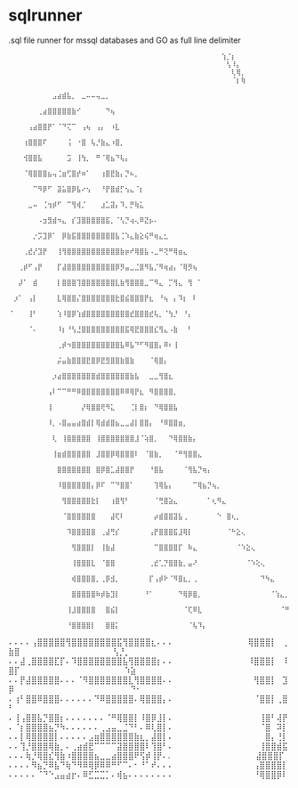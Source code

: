 # sqlrunner
.sql file runner for mssql databases and GO as full line delimiter

		                                         ⠀⠀⠀⠀⠀⠀⠀⢱⡈⡆
		                                         ⠀⠀⠀⠀⠀⠀⠀⠀⢣⠸⡄
		                                         ⠀⠀⠀⠀⠀⠀⠀⠀⠀⢇⢿⡀
		                                         ⠀⠀⠀⠀⠀⠀⠀⠀⠀⠈⡆⢷
		                                         ⠀⠀⠀⠀⠀⠀⠀⠀⠀⣠⣴⣾⣧⡀⠀⣀⠤⠤⢤⣀⡀
		                                         ⠀⠀⠀⠀⠀⠀⢀⣴⣿⣿⣿⣿⣿⣷⠊⠀⠀⠀⠀⠀⠙⢦
		                                         ⠀⠀⠀⠀⢠⣴⣿⣿⡟⠁⠈⠙⢍⠉⠀⢠⢦⠀⢠⡄⠀⠰⣇
		                                         ⠀⠀⠀⢰⣿⣿⣿⠏⠀⠀⠀⠀⢨⠀⠐⣿⠀⢧⡘⣷⣄⠰⣿⡀
		                                         ⠀⠀⠀⢺⣿⣿⣧⠀⠀⠀⠀⠀⣩⠀⢸⢳⡀⠀⠛⠈⢿⣦⠙⢧⡄
		                                         ⠀⠀⠀⠈⢿⣿⣿⣿⣦⢤⢈⣶⢋⣿⡞⠶⠁⠀⠀⢰⣿⣟⣷⡄⡙⠦⡀
		                                         ⠀⠀⠀⠀⠀⠉⠻⡿⠋⠀⣽⣥⣿⡿⣧⠔⢢⠀⠀⠘⡟⣿⣾⡋⢢⣄⠈⡆
		                                         ⠀⠀⠀⠀⣀⠤⠀⢈⢲⡾⠋⠀⠉⢻⢾⡈⠀⠀⠀⣰⣁⣽⡄⠹⡀⡛⢷⣅
		                                         ⠀⠀⠀⠀⠀⠀⠠⣲⣻⣾⠲⣄⠀⡎⣹⣿⣿⣿⣿⣿⣯⡀⠈⢣⡙⢴⢄⠿⣝⡦⠄
		                                         ⠀⠀⠀⠀⠀⡐⡩⣹⡿⠁⠀⡿⣷⣯⣿⣿⣿⣿⣿⣿⣿⣿⣧⢈⠱⣄⣷⣕⢮⠛⢶⣄⣂
		                                         ⠀⠀⠀⢀⣞⡜⣹⡟⠀⠀⢸⢻⣿⣿⣿⣿⣿⣿⣿⣿⣿⣿⣿⣷⡶⠞⢿⣿⣧⠠⣀⠛⢝⠛⢿⣶⣄
		                                         ⠀⠀⢀⡾⠋⢠⡟⠀⠀⠀⡏⣼⣿⣿⣿⣿⣿⣿⣿⣿⣿⣿⡿⡻⣤⣀⣈⣿⠻⣧⡈⠻⢶⣴⡄⠈⢿⡻⢦
		                                         ⠀⠀⡼⠁⠀⣾⠀⠀⠀⠀⡇⣿⣿⣿⢹⣿⣿⣿⣿⣿⣿⣿⣇⣷⢻⣿⣿⣿⣀⠉⠻⣄⠀⡉⢻⣄⠀⢻⠀⠁
		                                         ⠀⡰⠁⠀⢠⡇⠀⠀⠀⠀⣇⢿⣿⣿⡌⣿⣿⣿⣿⣿⣿⣿⣗⣿⣮⣿⣿⣿⡟⣆⠀⠘⢦⠀⡄⠹⡆⠀⠇
		                                         ⠈⠀⠀⠀⢸⠃⠀⠀⠀⠀⢱⠸⣿⡿⢱⣾⣿⣿⣿⣿⣿⣿⣿⣿⣿⣞⣿⣿⣿⣞⢧⡀⠈⢳⡘⠀⠘⡄
		                                         ⠀⠀⠀⠀⠈⠄⠀⠀⠀⠀⠸⡆⠘⢣⣘⣿⣿⣿⣿⣿⣿⣿⣿⣿⣯⢿⣟⣿⣿⣿⣎⢻⣄⠠⣷⠀⠀⠃
		                                         ⠀⠀⠀⠀⠀⠀⠀⠀⠀⠀⢀⡾⠲⣿⣿⣿⣿⣿⣿⣿⣿⣿⣿⣧⠿⣧⠙⠋⠻⣿⣿⡄⠿⠆⢸
		                                         ⠀⠀⠀⠀⠀⠀⠀⠀⠀⠀⡬⣤⣷⣿⣿⣿⣟⣿⡿⣟⣻⣿⣿⣷⣿⣷⠀⠀⠀⠈⢿⣿⡄
		                                         ⠀⠀⠀⠀⠀⠀⠀⠀⠀⡰⣴⣿⣿⣿⣿⣿⣿⣿⣾⣿⣿⣿⣿⣿⣿⣷⣧⠀⠀⣀⣀⢻⣿⣆
		                                         ⠀⠀⠀⠀⠀⠀⠀⠀⢠⠇⠉⠉⠛⠛⠿⣿⣿⣿⣿⣿⣿⣿⣿⠿⠿⢿⡟⣆⠀⠻⣿⣿⣿⣿⡀
		                                         ⠀⠀⠀⠀⠀⠀⠀⠀⢸⠀⠀⠀⠀⠀⠀⡜⢿⣿⣿⢟⠻⣅⠀⠀⠀⢈⡇⣿⡆⠀⠙⢿⣿⣿⣧
		                                         ⠀⠀⠀⠀⠀⠀⠀⠀⠸⡀⠠⣿⣤⣤⣴⣿⣾⡇⢿⣾⣾⣿⣦⣀⣀⣼⡇⣿⣿⡄⠀⠘⠿⣿⣿⣶⡀
		                                         ⠀⠀⠀⠀⠀⠀⠀⠀⠀⢇⠀⢸⣿⣿⣿⣿⣿⠀⢸⣿⣿⣿⣿⣿⣿⣿⣸⠈⢵⣿⡀⠀⠀⠙⢿⣿⣿⣷⡄
		                                         ⠀⠀⠀⠀⠀⠀⠀⠀⠀⢸⣶⣾⣿⣿⣿⣿⣿⠀⣸⣿⣿⡿⢿⣿⣿⣿⠇⠀⠈⣿⣷⡀⠀⠀⠈⠛⢻⣿⣿⣄
		                                         ⠀⠀⠀⠀⠀⠀⠀⠀⠀⠀⣿⣿⣿⣿⣿⣿⣿⠀⣿⡿⣿⣁⣼⣿⣿⡟⠀⠀⠀⠘⣿⣧⠀⠀⠀⠀⠈⢻⣧⡙⢶⡄
		                                         ⠀⠀⠀⠀⠀⠀⠀⠀⠀⠀⠸⣿⣿⣿⣿⣿⣿⡄⡿⠏⠀⠉⠙⣿⣿⠁⠀⠀⠀⠀⢹⢿⣧⡄⠀⠀⠀⠀⠉⢿⣦⡙⢦⡀
		                                         ⠀⠀⠀⠀⠀⠀⠀⠀⠀⠀⠀⢻⣿⣿⣿⣿⣿⣗⡇⠀⠀⢰⣿⢻⠃⠀⠀⠀⠀⠀⠈⢛⣿⣵⣄⠀⠀⠀⠀⠀⠀⠁⢆⠻⣄
		                                         ⠀⠀⠀⠀⠀⠀⠀⠀⠀⠀⠀⠈⣿⣿⣿⣿⣿⣿⠀⠀⠀⣼⢏⠇⠀⠀⠀⠀⠀⠀⡴⣾⣿⣿⣽⣧⢀⠀⠀⠀⠀⠀⠀⠑⠀⣿⢆⡀
		                                         ⠀⠀⠀⠀⠀⠀⠀⠀⠀⠀⠀⠀⠹⣿⣿⣿⣿⣿⠀⢀⣼⢛⡎⠀⠀⠀⠀⠀⠀⢠⡟⣿⣿⣿⣯⣸⢿⡇⠀⠀⠀⠀⠀⠀⠀⠈⠓⣕⢄
		                                         ⠀⠀⠀⠀⠀⠀⠀⠀⠀⠀⠀⠀⠀⢻⣿⣿⣿⡇⠀⢸⣷⣼⠀⠀⠀⠀⠀⠀⠀⠀⠉⣿⣿⣿⣿⡏⠀⠷⣄⠀⠀⠀⠀⠀⠀⠀⠀⠈⠱⣕⢄
		                                         ⠀⠀⠀⠀⠀⠀⠀⠀⠀⠀⠀⠀⠀⢸⣿⣿⣿⣇⠀⠈⣿⣿⠀⠀⠀⠀⠀⠀⠀⢀⣞⢁⡙⣿⣿⣷⡀⣤⠜⠀⠀⠀⠀⠀⠀⠀⠀⠀⠀⠈⠱⢕⢄
		                                         ⠀⠀⠀⠀⠀⠀⠀⠀⠀⠀⠀⠀⠀⢾⣿⣿⣿⣿⡀⢀⡿⣺⡀⠀⠀⠀⠀⠀⠀⡏⢠⡾⠗⠈⠻⣿⣆⡀⢀⠀⠀⠀⠀⠀⠀⠀⠀⠀⠀⠀⠀⠀⠙⠳⣄
		                                         ⠀⠀⠀⠀⠀⠀⠀⠀⠀⠀⠀⠀⠀⣿⣿⣿⣿⣿⠷⡾⣷⣹⡇⠀⠀⠀⠀⠀⠘⠁⠀⠀⠀⠀⠀⠙⢿⡿⣿⡀⠀⠀⠀⠀⠀⠀⠀⠀⠀⠀⠀⠀⠀⠀⠈⢱⣄⡀
		                                         ⠀⠀⠀⠀⠀⠀⠀⠀⠀⠀⠀⠀⢸⣸⣿⣿⣿⣿⠀⠀⣿⣮⡇⠀⠀⠀⠀⠀⠀⠀⠀⠀⠀⠀⠀⠀⠈⢏⠿⣇⠀⠀⠀⠀⠀⠀⠀⠀⠀⠀⠀⠀⠀⠀⠀⠀⠈⠛⢦⡀
		                                         ⠀⠀⠀⠀⠀⠀⠀⠀⠀⠀⠀⠀⠘⣿⣿⣿⣿⡇⠀⠀⣿⣿⡅⠀⠀⠀⠀⠀⠀⠀⠀⠀⠀⠀⠀⠀⠀⠈⢧⠹⡄⠀⠀⠀⠀⠀⠀⠀⠀⠀⠀⠀⠀⠀⠀⠀⠀⠀⠀⠙⠢⡄
⠄⠄⠄⠄⢠⣿⣿⣿⣿⣿⢻⣿⣿⣿⣿⣿⣿⣿⣿⣯⢻⣿⣿⣿⣿⣆⠄⠄⠄⠀⠀⠀⠀⠀⠀⠀⠀⠀⠀⠀⠀⠀⢿⣿⣿⣿⡇⠀⢀⣷⣿⠀⠀⠀⠀⠀⠀⠀⠀⠀⠀⠀⠀⠀⠀⠀⠀	     ⢣⡘⡀
⠄⠄⣼⢀⣿⣿⣿⣿⣏⡏⠄⠹⣿⣿⣿⣿⣿⣿⣿⣿⣧⢻⣿⣿⣿⣿⡆⠄⠄⠀⠀⠀⠀⠀⠀⠀⠀⠀⠀⠀⠀⠀⠸⣿⣿⣿⡇⠀⠸⣿⡏⠀⠀⠀⠀⠀⠀⠀⠀⠀⠀⠀⠀⠀⠀⠀⠀⠀⠀    ⠱⣵
⠄⠄⡟⣼⣿⣿⣿⣿⣿⠄⠄⠄⠈⠻⣿⣿⣿⣿⣿⣿⣿⣇⢻⣿⣿⣿⣿⠄⠄⠀⠀⠀⠀⠀⠀⠀⠀⠀⠀⠀⠀⠀⠀⢻⣿⣿⡇⠀⣹⡿⠀⠀⠀⠀⠀⠀⠀⠀⠀⠀⠀⠀⠀⠀⠀⠀⠀⠀⠀⠀   ⠙⠂
⠄⢰⠃⣿⣿⠿⣿⣿⣿⠄⠄⠄⠄⠄⠄⠙⠿⣿⣿⣿⣿⣿⠄⢿⣿⣿⣿⡄⠄⠀⠀⠀⠀⠀⠀⠀⠀⠀⠀⠀⠀⠀⠀⠈⣿⣿⡇⢀⣿⠃
⠄⢸⢠⣿⣿⣧⡙⣿⣿⡆⠄⠄⠄⠄⠄⠄⠄⠈⠛⢿⣿⣿⡇⠸⣿⡿⣸⡇⠄⠀⠀⠀⠀⠀⠀⠀⠀⠀⠀⠀⠀⠀⠀⠀⢸⣿⠃⢼⡟
⠄⠈⡆⣿⣿⣿⣿⣦⡙⠳⠄⠄⠄⠄⠄⠄⢀⣠⣤⣀⣈⠙⠃⠄⠿⢇⣿⡇⠄⠀⠀⠀⠀⠀⠀⠀⠀⠀⠀⠀⠀⠀⠀⠀⠈⣿⠀⠽⡇
⠄⠄⡇⢿⣿⣿⣿⣿⡇⠄⠄⠄⠄⠄⣠⣶⣿⣿⣿⣿⣿⣿⣷⣆⡀⣼⣿⡇⠄⠀⠀⠀⠀⠀⠀⠀⠀⠀⠀⠀⠀⠀⠀⠀⠀⣿⡄⢘⡇
⠄⠄⢹⡘⣿⣿⣿⢿⣷⡀⠄⢀⣴⣾⣟⠉⠉⠉⠉⣽⣿⣿⣿⣿⠇⢹⣿⠃⠄⠀⠀⠀⠀⠀⠀⠀⠀⠀⠀⠀⠀⠀⠀⠀⢸⣿⣿⣾⣯
⠄⠄⠄⢷⡘⢿⣿⣎⢻⣷⠰⣿⣿⣿⣿⣦⣀⣀⣴⣿⣿⣿⠟⢫⡾⢸⡟⠄.⠀⠀⠀⠀⠀⠀⠀⠀⠀⠀⠀⠀⠀⠀⠀⣼⣿⣿⣿⡏
⠄⠄⠄⠄⠻⣦⡙⠿⣧⠙⢷⠙⠻⠿⢿⡿⠿⠿⠛⠋⠉⠄⠂⠘⠁⠞⠄⠄⠄⠀⠀⠀⠀⠀⠀⠀⠀⠀⠀⠀⠀⠀⠀⢠⣿⣿⣿⣿⡇
⠄⠄⠄⠄⠄⠈⠙⠑⣠⣤⣴⡖⠄⠿⣋⣉⣉⡁⠄⢾⣦⠄⠄⠄⠄⠄⠄⠄⠄⠀⠀⠀⠀⠀⠀⠀⠀⠀⠀⠀⠀⠀⠀⠘⢿⣿⣿⡿⠇